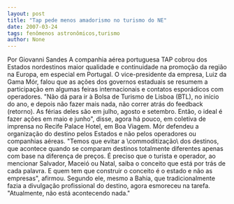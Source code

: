 ```yaml
---
layout: post
title: "Tap pede menos amadorismo no turismo do NE"
date: 2007-03-24
tags: fenômenos astronômicos,turismo
author: None
---
```

Por Giovanni Sandes
A companhia aérea portuguesa TAP cobrou dos Estados nordestinos maior qualidade e continuidade na promoção da região na Europa, em especial em Portugal. 
O vice-presidente da empresa, Luiz da Gama Mór, falou que as ações dos governos estaduais se resumem a participação em algumas feiras internacionais e contatos esporádicos com operadores. 
\"Não dá para ir à Bolsa de Turismo de Lisboa (BTL), no início do ano, e depois não fazer mais nada, não correr atrás do feedback (retorno). As férias deles são em julho, agosto e setembro. Então, o ideal é fazer ações em maio e junho\", disse, agora há pouco, em coletiva de imprensa no Recife Palace Hotel, em Boa Viagem.
Mór defendeu a organização do destino pelos Estados e não pelos operadores ou companhias aéreas. \"Temos que evitar a \commoditização\ dos destinos, que acontece quando se comparam destinos totalmente diferentes apenas com base na diferença de preços. É preciso que o turista e operador, ao mencionar Salvador, Maceió ou Natal, saiba o conceito que está por trás de cada palavra. E quem tem que construir o conceito é o estado e não as empresas\", afirmou. 
Segundo ele, mesmo a Bahia, que tradicionalmente fazia a divulgação profissional do destino, agora esmoreceu na tarefa. \"Atualmente, não está acontecendo nada.\" 